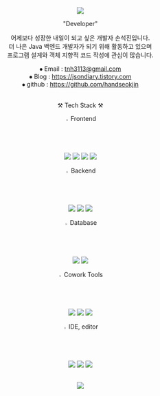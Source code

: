 <div align="center">
  <img src="https://capsule-render.vercel.app/api?type=waving&color=auto&height=150&section=header&text=HI,%20I'm%20Seokjin&fontSize=50" /><br/>
  
  "Developer"
  
  어제보다 성장한 내일이 되고 싶은 개발자 손석진입니다. <br/>
  더 나은 Java 백엔드 개발자가 되기 위해 활동하고 있으며 <br/>
  프로그램 설계와 객체 지향적 코드 작성에 관심이 많습니다.

  ⦁ Email : tnh3113@gmail.com <br/>
  ⦁ Blog : https://jsondiary.tistory.com <br/>
  ⦁ github : https://github.com/handseokjin <br/>
  <br/>

    
  ⚒️ Tech Stack ⚒️
  
  <img src="https://raw.githubusercontent.com/Tarikul-Islam-Anik/Animated-Fluent-Emojis/master/Emojis/Travel%20and%20places/Fire.png" alt="Fire" width="2%" style="max-width: 100%;"> Frontend <br/>
  <img src="https://img.shields.io/badge/HTML5-E34F26?style=flat&logo=HTML5&logoColor=white" />
  <img src="https://img.shields.io/badge/CSS3-1572B6?style=flat&logo=CSS3&logoColor=white" />
  <img src="https://img.shields.io/badge/JavaScript-F7DF1E?style=flat&logo=JavaScript&logoColor=white" /> 
  <img src="https://img.shields.io/badge/React-61DAFB?style=flat&logo=react&logoColor=white" /> 
  <br/>

  <img src="https://raw.githubusercontent.com/Tarikul-Islam-Anik/Animated-Fluent-Emojis/master/Emojis/Travel%20and%20places/Fire.png" alt="Fire" width="2%" style="max-width: 100%;"> Backend <br/>
  <img src="https://camo.githubusercontent.com/a0f9c9f1295e65f8c081e5e6073840e309726163c310542f8c0acb5aa60ba5ad/68747470733a2f2f696d672e736869656c64732e696f2f62616467652f4a4156412d3030373339363f7374796c653d666f722d7468652d6261646765266c6f676f3d6a617661266c6f676f436f6c6f723d7768697465" data-canonical-src="https://img.shields.io/badge/JAVA-007396?style=for-the-badge&amp;logo=java&amp;logoColor=white" style="max-width: 100%;">
  <img src="https://img.shields.io/badge/Spring-6DB33F?style=flat&logo=Spring&logoColor=white" />
  <img src="https://img.shields.io/badge/Spring Boot-6DB33F?style=flat&logo=Spring Boot&logoColor=white" />
  <br/>

  <img src="https://raw.githubusercontent.com/Tarikul-Islam-Anik/Animated-Fluent-Emojis/master/Emojis/Travel%20and%20places/Fire.png" alt="Fire" width="2%" style="max-width: 100%;"> Database <br/>
  <img src="https://img.shields.io/badge/MySQL-4479A1?style=flat&logo=MySQL&logoColor=white" />
  <img src="https://img.shields.io/badge/Oracle-F80000?style=flat&logo=Oracle&logoColor=white" />
  <br/>
  
  <img src="https://raw.githubusercontent.com/Tarikul-Islam-Anik/Animated-Fluent-Emojis/master/Emojis/Travel%20and%20places/Fire.png" alt="Fire" width="2%" style="max-width: 100%;"> Cowork Tools <br/>
  <img src="https://img.shields.io/badge/Github-181717?style=flat&logo=Github&logoColor=white" />
  <img src="https://img.shields.io/badge/Slack-4A154B?style=flat&logo=Slack&logoColor=white" />
  <img src="https://img.shields.io/badge/Notion-000000?style=flat&logo=Notion&logoColor=white" />
  <br/>
  
  <img src="https://raw.githubusercontent.com/Tarikul-Islam-Anik/Animated-Fluent-Emojis/master/Emojis/Travel%20and%20places/Fire.png" alt="Fire" width="2%" style="max-width: 100%;"> IDE, editor <br/>
  <img src="https://img.shields.io/badge/IntelliJ-000000?style=flat&logo=intellijidea&logoColor=white" />
  <img src="https://img.shields.io/badge/Android Studio-3DDC84?style=flat&logo=android&logoColor=white" />
  <img src="https://img.shields.io/badge/VS Code-007ACC?style=flat&logo=visualstudiocode&logoColor=white" />
  
  <br/>
  
  <img src="https://capsule-render.vercel.app/api?type=waving&color=auto&height=150&section=footer" />
</div>
<!-- 
<img src="https://github-readme-stats.vercel.app/api/top-langs/?username=handseokjin&layout=compact"><br><br>
-->

<!-- 
**SeokjinSon/SeokjinSon** is a ✨ _special_ ✨ repository because its `README.md` (this file) appears on your GitHub profile.
[![Jasper's GitHub stats](https://github-readme-stats.vercel.app/api?username=SeokjinSon&show_icons=true&theme=dracula )](https://github.com/anuraghazra/github-readme-stats)

Here are some ideas to get you started:
f
- 🔭 I’m currently working on ...
- 🌱 I’m currently learning ...
- 👯 I’m looking to collaborate on ...
- 🤔 I’m looking for help with ...
- 💬 Ask me about ...
- 📫 How to reach me: ...
- 😄 Pronouns: ...
- ⚡ Fun fact: ...
-->


